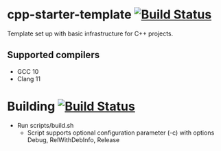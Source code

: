 # cpp-starter-template [![Build Status](https://circleci.com/gh/melinda-sw/cpp-starter-template.svg?style=shield)](https://app.circleci.com/pipelines/github/melinda-sw/cpp-starter-template)
Template set up with basic infrastructure for C++ projects.

## Supported compilers
- GCC 10
- Clang 11

# Building [![Build Status](https://circleci.com/gh/melinda-sw/cpp-starter-template.svg?style=shield)](https://app.circleci.com/pipelines/github/melinda-sw/cpp-starter-template)
* Run scripts/build.sh
  * Script supports optional configuration parameter (-c) with options Debug, RelWithDebInfo, Release

